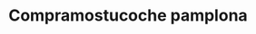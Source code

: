 ---
title: "Compramostucoche pamplona"
url: /pamplona-iruna/compramostucoche-pamplona/
shop: coche
---